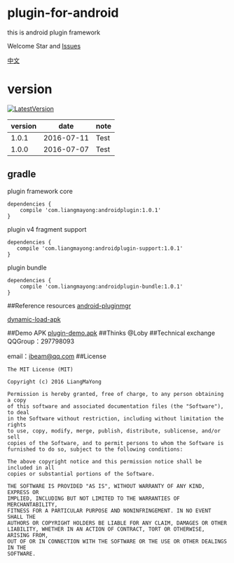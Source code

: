 # plugin-for-android
this is android plugin framework 

Welcome Star and [Issues](https://github.com/LiangMaYong/plugin-for-android/issues)

[中文](https://github.com/LiangMaYong/plugin-for-android/blob/master/zh.md)

# version
[![LatestVersion](https://img.shields.io/badge/LatestVersion-1.0.0-brightgreen.svg?style=plastic) ](https://github.com/LiangMaYong/plugin-for-android/)

| version |date| note |
|---|---|---|
| 1.0.1|2016-07-11| Test |
| 1.0.0|2016-07-07| Test |

## gradle
plugin framework core
```
dependencies {
    compile 'com.liangmayong:androidplugin:1.0.1'
}
```
plugin v4 fragment support
```
dependencies {
   compile 'com.liangmayong:androidplugin-support:1.0.1'
}
```
plugin bundle
```
dependencies {
    compile 'com.liangmayong:androidplugin-bundle:1.0.1'
}
```
##Reference resources
[android-pluginmgr](https://github.com/houkx/android-pluginmgr)

[dynamic-load-apk](https://github.com/singwhatiwanna/dynamic-load-apk)

##Demo APK
[plugin-demo.apk](https://raw.githubusercontent.com/LiangMaYong/plugin-for-android/master/plugin-demo.apk)
##Thinks
@Loby
##Technical exchange
QQGroup：297798093

email：ibeam@qq.com
##License
```
The MIT License (MIT)

Copyright (c) 2016 LiangMaYong

Permission is hereby granted, free of charge, to any person obtaining a copy
of this software and associated documentation files (the "Software"), to deal
in the Software without restriction, including without limitation the rights
to use, copy, modify, merge, publish, distribute, sublicense, and/or sell
copies of the Software, and to permit persons to whom the Software is
furnished to do so, subject to the following conditions:

The above copyright notice and this permission notice shall be included in all
copies or substantial portions of the Software.

THE SOFTWARE IS PROVIDED "AS IS", WITHOUT WARRANTY OF ANY KIND, EXPRESS OR
IMPLIED, INCLUDING BUT NOT LIMITED TO THE WARRANTIES OF MERCHANTABILITY,
FITNESS FOR A PARTICULAR PURPOSE AND NONINFRINGEMENT. IN NO EVENT SHALL THE
AUTHORS OR COPYRIGHT HOLDERS BE LIABLE FOR ANY CLAIM, DAMAGES OR OTHER
LIABILITY, WHETHER IN AN ACTION OF CONTRACT, TORT OR OTHERWISE, ARISING FROM,
OUT OF OR IN CONNECTION WITH THE SOFTWARE OR THE USE OR OTHER DEALINGS IN THE
SOFTWARE.
```
